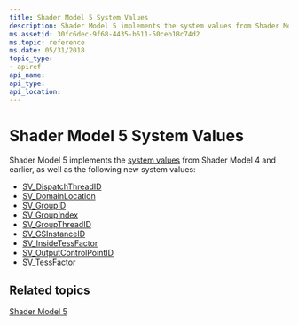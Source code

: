 ```yaml
---
title: Shader Model 5 System Values
description: Shader Model 5 implements the system values from Shader Model 4 and earlier, as well as the following new system values
ms.assetid: 30fc6dec-9f68-4435-b611-50ceb18c74d2
ms.topic: reference
ms.date: 05/31/2018
topic_type: 
- apiref
api_name: 
api_type: 
api_location: 
---
```


# Shader Model 5 System Values

Shader Model 5 implements the [system values](dx-graphics-hlsl-semantics.md) from Shader Model 4 and earlier, as well as the following new system values:

-   [SV\_DispatchThreadID](sv-dispatchthreadid.md)
-   [SV\_DomainLocation](sv-domainlocation.md)
-   [SV\_GroupID](sv-groupid.md)
-   [SV\_GroupIndex](sv-groupindex.md)
-   [SV\_GroupThreadID](sv-groupthreadid.md)
-   [SV\_GSInstanceID](sv-gsinstanceid.md)
-   [SV\_InsideTessFactor](sv-insidetessfactor.md)
-   [SV\_OutputControlPointID](sv-outputcontrolpointid.md)
-   [SV\_TessFactor](sv-tessfactor.md)

## Related topics

<dl> <dt>

[Shader Model 5](d3d11-graphics-reference-sm5.md)
</dt> </dl>

 

 




